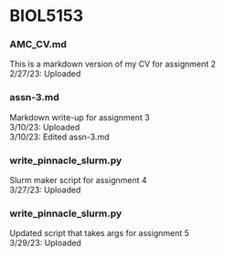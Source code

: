 # BIOL5153

### **AMC_CV.md**  
This is a markdown version of my CV for assignment 2   
2/27/23: Uploaded

### **assn-3.md**
Markdown write-up for assignment 3  
3/10/23: Uploaded  
3/10/23: Edited assn-3.md  

### **write_pinnacle_slurm.py**
Slurm maker script for assignment 4  
3/27/23: Uploaded  

### **write_pinnacle_slurm.py**  
Updated script that takes args for assignment 5  
3/29/23: Uploaded  
